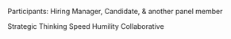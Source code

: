 

Participants: Hiring Manager, Candidate, & another panel member




Strategic Thinking
Speed
Humility
Collaborative
